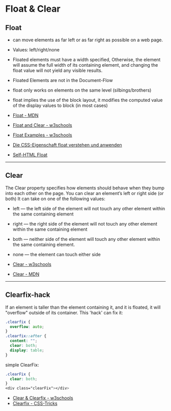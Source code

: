 # Float & Clear

## Float

- can move elements as far left or as far right as possible on a web page.
- Values: left/right/none
- Floated elements must have a width specified, Otherwise, the element will assume the full width of its containing element, and changing the float value will not yield any visible results.
- Floated Elements are not in the Document-Flow
- float only works on elements on the same level (silbings/brothers)
- float implies the use of the block layout, it modifies the computed value of the display values to block (in most cases)

- [Float - MDN](https://developer.mozilla.org/en-US/docs/Web/CSS/float)
- [Float and Clear - w3schools](https://www.w3schools.com/css/css_float.asp)
- [Float Examples - w3schools](https://www.w3schools.com/css/css_float_examples.asp)
- [Die CSS-Eigenschaft float verstehen und anwenden](https://blog.kulturbanause.de/2012/10/die-css-eigenschaft-float-verstehen-und-anwenden/)
- [Self-HTML Float](https://wiki.selfhtml.org/wiki/CSS/Eigenschaften/Positionierung/float)

------

## Clear

The Clear property specifies how elements should behave when they bump into each other on the page. You can clear an element’s left or right side (or both) It can take on one of the following values:

- left — the left side of the element will not touch any other element within the same containing element
- right — the right side of the element will not touch any other element within the same containing element
- both — neither side of the element will touch any other element within the same containing element.
- none — the element can touch either side

- [Clear - w3schools](https://developer.mozilla.org/en-US/docs/Web/CSS/float)
- [Clear - MDN](https://developer.mozilla.org/en-US/docs/Web/CSS/clear)

------

## Clearfix-hack

If an element is taller than the element containing it, and it is floated, it will "overflow" outside of its container. This 'hack' can fix it:

```css
.clearfix {
  overflow: auto;
}
.clearfix::after {
  content: "";
  clear: both;
  display: table;
}  
```

simple ClearFix:

```css
.clearFix {
  clear: both;
} 
<div class="clearFix"></div>
```

- [Clear & Clearfix - w3schools](https://www.w3schools.com/css/css_float_clear.asp)
- [Clearfix - CSS-Tricks](https://css-tricks.com/snippets/css/clear-fix/)

